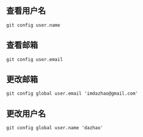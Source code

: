 ## 查看用户名
`git config user.name`

## 查看邮箱
`git config user.email`

## 更改邮箱
`git config global user.email 'imdazhao@gmail.com'`

## 更改用户名
`git config global user.name 'dazhao'`